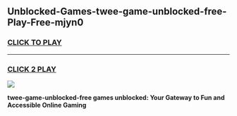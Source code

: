 
## Unblocked-Games-twee-game-unblocked-free-Play-Free-mjyn0
<h3>
<a href="https://premium76.site?title=twee-game-unblocked-free&ref=17A">CLICK TO PLAY</a></h3>
<hr>

<h3>
<a href="https://premium76.site?title=twee-game-unblocked-free&ref=17A">CLICK 2 PLAY</a>
  
</h3>

<a href="https://premium76.site?title=twee-game-unblocked-free&ref=17A"><img src="https://clearcache.store/games.png"></a>


**twee-game-unblocked-free games unblocked: Your Gateway to Fun and Accessible Online Gaming**
